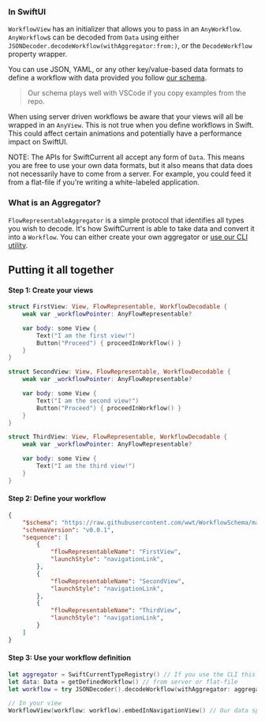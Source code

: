 ### In SwiftUI
`WorkflowView` has an initializer that allows you to pass in an `AnyWorkflow`. `AnyWorkflow`s can be decoded from `Data` using either `JSONDecoder.decodeWorkflow(withAggregator:from:)`, or the `DecodeWorkflow` property wrapper.

You can use JSON, YAML, or any other key/value-based data formats to define a workflow with data provided you follow [our schema](https://github.com/wwt/WorkflowSchema).
> Our schema plays well with VSCode if you copy examples from the repo.

When using server driven workflows be aware that your views will all be wrapped in an `AnyView`. This is not true when you define workflows in Swift. This could affect certain animations and potentially have a performance impact on SwiftUI. 

NOTE: The APIs for SwiftCurrent all accept any form of `Data`. This means you are free to use your own data formats, but it also means that data does not necessarily have to come from a server. For example, you could feed it from a flat-file if you're writing a white-labeled application.

### What is an Aggregator?
`FlowRepresentableAggregator` is a simple protocol that identifies all types you wish to decode. It's how SwiftCurrent is able to take data and convert it into a `Workflow`. You can either create your own aggregator or [use our CLI utility](https://wwt.github.io/SwiftCurrent/generated-type-registry.html).

## Putting it all together

#### Step 1: Create your views
```swift
struct FirstView: View, FlowRepresentable, WorkflowDecodable {
    weak var _workflowPointer: AnyFlowRepresentable?

    var body: some View {
        Text("I am the first view!")
        Button("Proceed") { proceedInWorkflow() }
    }
}

struct SecondView: View, FlowRepresentable, WorkflowDecodable {
    weak var _workflowPointer: AnyFlowRepresentable?

    var body: some View {
        Text("I am the second view!")
        Button("Proceed") { proceedInWorkflow() }
    }
}

struct ThirdView: View, FlowRepresentable, WorkflowDecodable {
    weak var _workflowPointer: AnyFlowRepresentable?

    var body: some View {
        Text("I am the third view!")
    }
}
```

#### Step 2: Define your workflow
```json
{
    "$schema": "https://raw.githubusercontent.com/wwt/WorkflowSchema/main/workflow-schema.json",
    "schemaVersion": "v0.0.1",
    "sequence": [
        {
            "flowRepresentableName": "FirstView",
            "launchStyle": "navigationLink",
        },
        {
            "flowRepresentableName": "SecondView",
            "launchStyle": "navigationLink",
        },
        {
            "flowRepresentableName": "ThirdView",
            "launchStyle": "navigationLink",
        }
    ]
}
```

#### Step 3: Use your workflow definition
```swift
let aggregator = SwiftCurrentTypeRegistry() // If you use the CLI this will be generated, if not you'll need to create your own, see the docs for `FlowRepresentableAggregator` for more information.
let data: Data = getDefinedWorkflow() // from server or flat-file
let workflow = try JSONDecoder().decodeWorkflow(withAggregator: aggregator, from: data)

// In your view
WorkflowView(workflow: workflow).embedInNavigationView() // Our data specified navigation links, so we need to wrap this in a navigation view for them to work.
```
